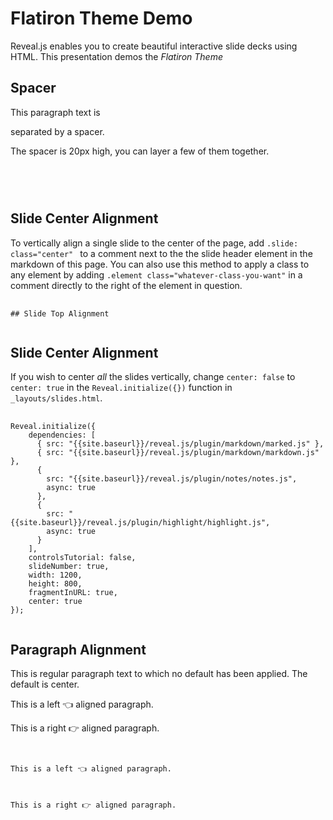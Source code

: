 # Flatiron Theme Demo 

Reveal.js enables you to create beautiful interactive slide decks using HTML. This presentation demos the _*Flatiron Theme*_



## Spacer 

This paragraph text is <div class="spacer"></div> separated by a spacer.

The spacer is 20px high, you can layer a few of them together.

<pre>
	<code>
<div class="spacer"></div>
	</code>
</pre>



## Slide Center Alignment <!-- .slide: class="center" -->

To vertically align a single slide to the center of the page, add `.slide: class="center" ` to a comment next to the the slide header element in the markdown of this page. 
You can also use this method to apply a class to any element by adding `.element class="whatever-class-you-want"` in a comment directly to the right of the element in question.

<pre>
	<code>
## Slide Top Alignment <!-- Add the above code here INSIDE the comment-->
	</code>
</pre>



## Slide Center Alignment
If you wish to center *all* the slides vertically, change `center: false` to `center: true` in the `Reveal.initialize({})` function in `_layouts/slides.html`.

<pre>
	<code>
Reveal.initialize({
    dependencies: [
      { src: "{{site.baseurl}}/reveal.js/plugin/markdown/marked.js" },
      { src: "{{site.baseurl}}/reveal.js/plugin/markdown/markdown.js" },
      {
        src: "{{site.baseurl}}/reveal.js/plugin/notes/notes.js",
        async: true
      },
      {
        src: "{{site.baseurl}}/reveal.js/plugin/highlight/highlight.js",
        async: true
      }
    ],
    controlsTutorial: false,
    slideNumber: true,
    width: 1200,
    height: 800,
    fragmentInURL: true,
    center: true
});
	</code>
</pre>



## Paragraph Alignment

This is regular paragraph text to which no default has been applied. The default is center.

<p class="align-left">This is a left 👈 aligned paragraph.</p>
<p class="align-right">This is a right 👉 aligned paragraph.</p>

<pre>
	<code>
<p class="align-left">This is a left 👈 aligned paragraph.</p>
<p class="align-right">This is a right 👉 aligned paragraph.</p> 
	</code>
</pre>